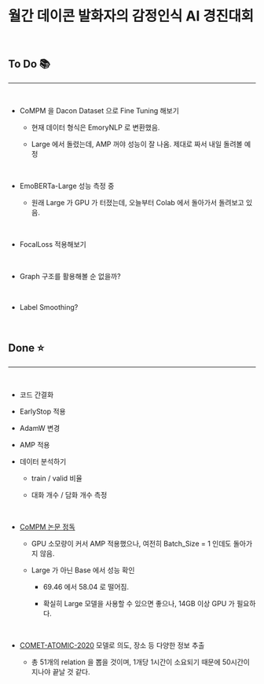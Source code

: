 # 월간 데이콘 발화자의 감정인식 AI 경진대회

<br>

## To Do 📚
----

<br>

- CoMPM 을 Dacon Dataset 으로 Fine Tuning 해보기

    + 현재 데이터 형식은 EmoryNLP 로 변환했음.

    + Large 에서 돌렸는데, AMP 꺼야 성능이 잘 나옴. 제대로 짜서 내일 돌려볼 예정

<br>

- EmoBERTa-Large 성능 측정 중

    + 원래 Large 가 GPU 가 터졌는데, 오늘부터 Colab 에서 돌아가서 돌려보고 있음.

<br>

- FocalLoss 적용해보기

<br>

- Graph 구조를 활용해볼 순 없을까?

<br>

- Label Smoothing?

<br>

## Done ⭐
----

<br>

- 코드 간결화

- EarlyStop 적용

- AdamW 변경

- AMP 적용

- 데이터 분석하기

    + train / valid 비율

    + 대화 개수 / 담화 개수 측정

<br>


- [CoMPM 논문 정독](https://heygeronimo.tistory.com/32)

    + GPU 소모량이 커서 AMP 적용했으나, 여전히 Batch_Size = 1 인데도 돌아가지 않음.

    + Large 가 아닌 Base 에서 성능 확인

        * 69.46 에서 58.04 로 떨어짐.

        * 확실히 Large 모델을 사용할 수 있으면 좋으나, 14GB 이상 GPU 가 필요하다.

<br>

- [COMET-ATOMIC-2020](https://github.com/allenai/comet-atomic-2020) 모델로 의도, 장소 등 다양한 정보 추출

    + 총 51개의 relation 을 뽑을 것이며, 1개당 1시간이 소요되기 때문에 50시간이 지나야 끝날 것 같다.